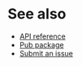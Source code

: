 # See also
- [API reference](https://api.belin.io/open.dart)
- [Pub package](https://pub.dev/packages/open)
- [Submit an issue](https://git.belin.io/cedx/open.dart/issues)
